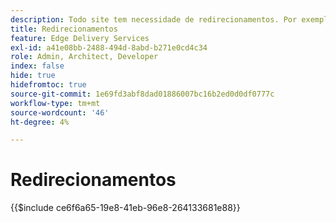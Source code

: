 ```yaml
---
description: Todo site tem necessidade de redirecionamentos. Por exemplo, se realocar ou excluir conteúdo, você deseja que seus usuários ainda o encontrem ou a próxima melhor coisa. Consulte o documento Criação e publicação de conteúdo para obter mais informações sobre exclusão de conteúdo.
title: Redirecionamentos
feature: Edge Delivery Services
exl-id: a41e08bb-2488-494d-8abd-b271e0cd4c34
role: Admin, Architect, Developer
index: false
hide: true
hidefromtoc: true
source-git-commit: 1e69fd3abf8dad01886007bc16b2ed0d0df0777c
workflow-type: tm+mt
source-wordcount: '46'
ht-degree: 4%

---
```


# Redirecionamentos

{{$include ce6f6a65-19e8-41eb-96e8-264133681e88}}

